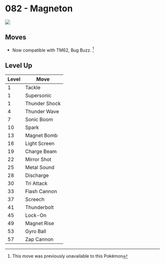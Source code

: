 # 082 - Magneton
![][082]

## Moves

 - Now compatible with TM62, Bug Buzz. [^1]

## Level Up

Level | Move
---   | ---
  1   | Tackle
  1   | Supersonic
  1   | Thunder Shock
  4   | Thunder Wave
  7   | Sonic Boom
 10   | Spark
 13   | Magnet Bomb
 16   | Light Screen
 19   | Charge Beam
 22   | Mirror Shot
 25   | Metal Sound
 28   | Discharge
 30   | Tri Attack
 33   | Flash Cannon
 37   | Screech
 41   | Thunderbolt
 45   | Lock-On
 49   | Magnet Rise
 53   | Gyro Ball
 57   | Zap Cannon




[^1]: This move was previously unavailable to this Pokémon

[082]: ../img/pokemon/082.png
